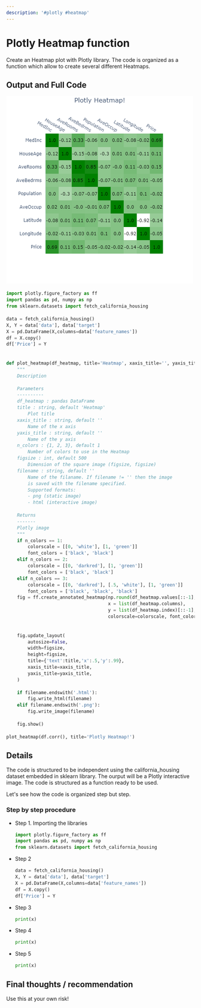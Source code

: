 ```yaml
---
description: '#plotly #heatmap'
---
```


# Plotly Heatmap function

‌Create an Heatmap plot with Plotly library. The code is organized as a function which allow to create several different Heatmaps.

## Output and Full Code​

![](../.gitbook/assets/newplot.png)

```python
import plotly.figure_factory as ff
import pandas as pd, numpy as np
from sklearn.datasets import fetch_california_housing

data = fetch_california_housing()
X, Y = data['data'], data['target']
X = pd.DataFrame(X,columns=data['feature_names'])
df = X.copy()
df['Price'] = Y


def plot_heatmap(df_heatmap, title='Heatmap', xaxis_title='', yaxis_title='', n_colors=1, figsize=500, filename=''):
    """
    Description

    Parameters
    ----------
    df_heatmap : pandas DataFrame
    title : string, default 'Heatmap'
        Plot title
    xaxis_title : string, default ''
        Name of the x axis
    yaxis_title : string, default ''
        Name of the y axis
    n_colors : {1, 2, 3}, default 1
        Number of colors to use in the Heatmap
    figsize : int, default 500
        Dimension of the square image (figsize, figsize)
    filename : string, default ''
        Name of the filaname. If filename != '' then the image 
        is saved with the filename specified. 
        Supported formats:
        - png (static image)
        - html (interactive image)

    Returns
    -------
    Plotly image
    """
    if n_colors == 1:
        colorscale = [[0, 'white'], [1, 'green']]
        font_colors = ['black', 'black']
    elif n_colors == 2:
        colorscale = [[0, 'darkred'], [1, 'green']]
        font_colors = ['black', 'black']
    elif n_colors == 3:
        colorscale = [[0, 'darkred'], [.5, 'white'], [1, 'green']]
        font_colors = ['black', 'black', 'black']
    fig = ff.create_annotated_heatmap(np.round(df_heatmap.values[::-1],2), 
                                      x = list(df_heatmap.columns),
                                      y = list(df_heatmap.index)[::-1],
                                      colorscale=colorscale, font_colors=font_colors)


    fig.update_layout(
        autosize=False,
        width=figsize,
        height=figsize,
        title={'text':title,'x':.5,'y':.99},
        xaxis_title=xaxis_title,
        yaxis_title=yaxis_title,
    )

    if filename.endswith('.html'):
        fig.write_html(filename)
    elif filename.endswith('.png'):
        fig.write_image(filename)

    fig.show()

plot_heatmap(df.corr(), title='Plotly Heatmap!')
```

## Details

The code is structured to be independent using the california\_housing dataset embedded in sklearn library. The ourput will be a Plotly interactive image. The code is structured as a function ready to be used.

Let's see how the code is organized step but step.

### Step by step procedure

* Step 1. Importing the libraries

  ```python
  import plotly.figure_factory as ff
  import pandas as pd, numpy as np
  from sklearn.datasets import fetch_california_housing
  ```

* Step 2

  ```python
  data = fetch_california_housing()
  X, Y = data['data'], data['target']
  X = pd.DataFrame(X,columns=data['feature_names'])
  df = X.copy()
  df['Price'] = Y
  ```

* Step 3

  ```python
  print(x)
  ```

* Step 4

  ```python
  print(x)
  ```

* Step 5

  ```python
  print(x)
  ```

## Final thoughts / recommendation

Use this at your own risk!

